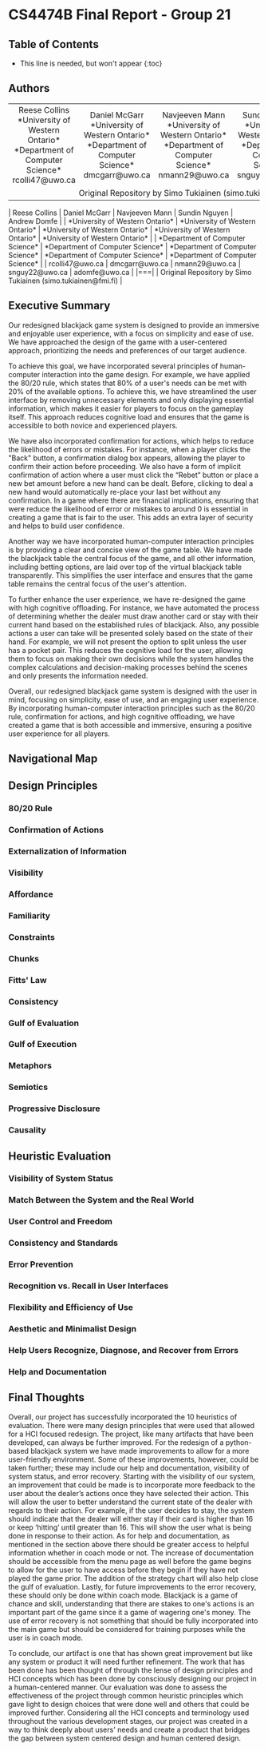 # CS4474B Final Report - Group 21

## Table of Contents
* This line is needed, but won't appear
{:toc}

## Authors
<table>
	<tr>
		<td markdown="span"><center>Reese Collins<br></center>
		<center>*University of Western Ontario*<br></center>
		<center>*Department of Computer Science*<br></center>
		<center>rcolli47@uwo.ca</center>
		</td>
		<td markdown="span"><center>Daniel McGarr<br></center>
		<center>*University of Western Ontario*<br></center>
		<center>*Department of Computer Science*<br></center>
		<center>dmcgarr@uwo.ca</center>
		</td>
		<td markdown="span"><center>Navjeeven Mann<br></center>
		<center>*University of Western Ontario*<br></center>
		<center>*Department of Computer Science*<br></center>
		<center>nmann29@uwo.ca</center>
		</td>
		<td markdown="span"><center>Sundin Nguyen<br></center>
		<center>*University of Western Ontario*<br></center>
		<center>*Department of Computer Science*<br></center>
		<center>snguy22@uwo.ca</center>
		</td>
		<td markdown="span"><center>Andrew Domfe<br></center>
		<center>*University of Western Ontario*<br></center>
		<center>*Department of Computer Science*<br></center>
		<center>adomfe@uwo.ca</center>
		</td>
	</tr>
	<tr>
		<td colspan="5" markdown="span"><center>Original Repository by Simo Tukiainen (simo.tukiainen@fmi.fi)</center></td>
	</tr>
</table>
| Reese Collins | Daniel McGarr | Navjeeven Mann | Sundin Nguyen | Andrew Domfe |
| *University of Western Ontario* | *University of Western Ontario* | *University of Western Ontario* | *University of Western Ontario* | *University of Western Ontario* |
| *Department of Computer Science* | *Department of Computer Science* | *Department of Computer Science* | *Department of Computer Science* | *Department of Computer Science* |
| rcolli47@uwo.ca | dmcgarr@uwo.ca | nmann29@uwo.ca | snguy22@uwo.ca | adomfe@uwo.ca |
|===|
| Original Repository by Simo Tukiainen (simo.tukiainen@fmi.fi) |

## Executive Summary
Our redesigned blackjack game system is designed to provide an immersive and enjoyable user experience, with a focus on simplicity and ease of use. We have approached the design of the game with a user-centered approach, prioritizing the needs and preferences of our target audience. 

To achieve this goal, we have incorporated several principles of human-computer interaction into the game design. For example, we have applied the 80/20 rule, which states that 80% of a user's needs can be met with 20% of the available options. To achieve this, we have streamlined the user interface by removing unnecessary elements and only displaying essential information, which makes it easier for players to focus on the gameplay itself. This approach reduces cognitive load and ensures that the game is accessible to both novice and experienced players. 

We have also incorporated confirmation for actions, which helps to reduce the likelihood of errors or mistakes. For instance, when a player clicks the "Back" button, a confirmation dialog box appears, allowing the player to confirm their action before proceeding. We also have a form of implicit confirmation of action where a user must click the “Rebet” button or place a new bet amount before a new hand can be dealt. Before, clicking to deal a new hand would automatically re-place your last bet without any confirmation. In a game where there are financial implications, ensuring that were reduce the likelihood of error or mistakes to around 0 is essential in creating a game that is fair to the user. This adds an extra layer of security and helps to build user confidence. 

Another way we have incorporated human-computer interaction principles is by providing a clear and concise view of the game table. We have made the blackjack table the central focus of the game, and all other information, including betting options, are laid over top of the virtual blackjack table transparently. This simplifies the user interface and ensures that the game table remains the central focus of the user's attention. 

To further enhance the user experience, we have re-designed the game with high cognitive offloading. For instance, we have automated the process of determining whether the dealer must draw another card or stay with their current hand based on the established rules of blackjack. Also, any possible actions a user can take will be presented solely based on the state of their hand. For example, we will not present the option to split unless the user has a pocket pair. This reduces the cognitive load for the user, allowing them to focus on making their own decisions while the system handles the complex calculations and decision-making processes behind the scenes and only presents the information needed. 

Overall, our redesigned blackjack game system is designed with the user in mind, focusing on simplicity, ease of use, and an engaging user experience. By incorporating human-computer interaction principles such as the 80/20 rule, confirmation for actions, and high cognitive offloading, we have created a game that is both accessible and immersive, ensuring a positive user experience for all players.

## Navigational Map

## Design Principles
### 80/20 Rule
### Confirmation of Actions
### Externalization of Information
### Visibility
### Affordance
### Familiarity
### Constraints
### Chunks
### Fitts' Law
### Consistency
### Gulf of Evaluation
### Gulf of Execution
### Metaphors
### Semiotics
### Progressive Disclosure
### Causality

## Heuristic Evaluation
### Visibility of System Status
### Match Between the System and the Real World
### User Control and Freedom
### Consistency and Standards
### Error Prevention
### Recognition vs. Recall in User Interfaces
### Flexibility and Efficiency of Use
### Aesthetic and Minimalist Design
### Help Users Recognize, Diagnose, and Recover from Errors
### Help and Documentation

## Final Thoughts
Overall, our project has successfully incorporated the 10 heuristics of evaluation. There were many design principles that were used that allowed for a HCI focused redesign. The project, like many artifacts that have been developed, can always be further improved. For the redesign of a python-based blackjack system we have made improvements to allow for a more user-friendly environment. Some of these improvements, however, could be taken further; these may include our help and documentation, visibility of system status, and error recovery. Starting with the visibility of our system, an improvement that could be made is to incorporate more feedback to the user about the dealer’s actions once they have selected their action. This will allow the user to better understand the current state of the dealer with regards to their action. For example, if the user decides to stay, the system should indicate that the dealer will either stay if their card is higher than 16 or keep ‘hitting’ until greater than 16. This will show the user what is being done in response to their action. As for help and documentation, as mentioned in the section above there should be greater access to helpful information whether in coach mode or not. The increase of documentation should be accessible from the menu page as well before the game begins to allow for the user to have access before they begin if they have not played the game prior. The addition of the strategy chart will also help close the gulf of evaluation. Lastly, for future improvements to the error recovery, these should only be done within coach mode. Blackjack is a game of chance and skill, understanding that there are stakes to one's actions is an important part of the game since it a game of wagering one's money. The use of error recovery is not something that should be fully incorporated into the main game but should be considered for training purposes while the user is in coach mode.  

To conclude, our artifact is one that has shown great improvement but like any system or product it will need further refinement. The work that has been done has been thought of through the lense of design principles and HCI concepts which has been done by consciously designing our project in a human-centered manner. Our evaluation was done to assess the effectiveness of the project through common heuristic principles which gave light to design choices that were done well and others that could be improved further. Considering all the HCI concepts and terminology used throughout the various development stages, our project was created in a way to think deeply about users' needs and create a product that bridges the gap between system centered design and human centered design. 